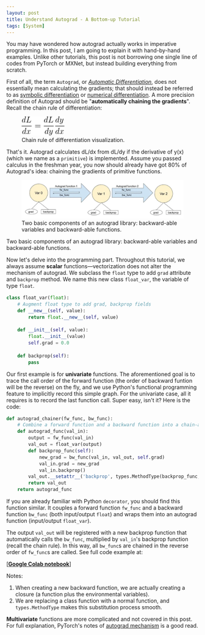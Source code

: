 ```yaml
---
layout: post
title: Understand Autograd - A Bottom-up Tutorial
tags: [System]
---
```


You may have wondered how autograd actually works in imperative programming. In this post, I am going to explain it with hand-by-hand examples. Unlike other tutorials, this post is not borrowing one single line of codes from PyTorch or MXNet, but instead building everything from scratch.

First of all, the term `Autograd`, or [_Automatic Differentiation_](https://en.wikipedia.org/wiki/Automatic_differentiation), does not essentially mean calculating the gradients; that should instead be referred to as [symbolic differentiation](https://en.wikipedia.org/wiki/Symbolic_differentiation) or [numerical differentiation](https://en.wikipedia.org/wiki/Numerical_differentiation). A more precision definition of Autograd should be "**automatically chaining the gradients**". Recall the chain rule of differentiation:

<figure>
  <img src="/images/2019-oct/diff.png" alt="a">
  <figcaption>Chain rule of differentiation visualization.</figcaption>
</figure>

That's it. Autograd calculates dL/dx from dL/dy if the derivative of y(x) (which we name as a `primitive`) is implemented. Assume you passed calculus in the freshman year, you now should already have got 80% of Autograd's idea: chaining the gradients of primitive functions.

<figure>
  <img src="/images/2019-oct/autograd.webp" alt="b">
  <figcaption>Two basic components of an autograd library: backward-able variables and backward-able functions.</figcaption>
</figure>

Two basic components of an autograd library: backward-able variables and backward-able functions.

Now let's delve into the programming part. Throughout this tutorial, we always assume **scalar** functions—vectorization does not alter the mechanism of autograd. We subclass the `float` type to add `grad` attribute and `backprop` method. We name this new class `float_var`, the variable of type `float`.

```python
class float_var(float):
    # Augment float type to add grad, backprop fields
    def __new__(self, value):
        return float.__new__(self, value)

    def __init__(self, value):
        float.__init__(value)
        self.grad = 0.0

    def backprop(self):
        pass
```

Our first example is for **univariate** functions. The aforementioned goal is to trace the call order of the forward function (the order of backward funtion will be the reverse) on the fly, and we use Python's functional programming feature to implicitly record this simple graph. For the univariate case, all it requires is to record the last function call. Super easy, isn't it? Here is the code:


```python
def autograd_chainer(fw_func, bw_func):
    # Combine a forward function and a backward function into a chain-able autograd function
    def autograd_func(val_in):
        output = fw_func(val_in)
        val_out = float_var(output)
        def backprop_func(self):
            new_grad = bw_func(val_in, val_out, self.grad)
            val_in.grad = new_grad
            val_in.backprop()
        val_out.__setattr__('backprop', types.MethodType(backprop_func, val_out))
        return val_out
    return autograd_func
```

If you are already familiar with Python `decorator`, you should find this function similar. It couples a forward function `fw_func` and a backward function `bw_func` (both input/output `float`) and wraps them into an autograd function (input/output `float_var`).

The output `val_out` will be registered with a new backprop function that automatically calls the `bw_func`, multiplied by `val_in`'s backprop function (recall the chain rule). In this way, all `bw_func`s are chained in the reverse order of `fw_func`s are called. See full code example at:

[[**Google Colab notebook**](https://colab.research.google.com/drive/1YldCaennMDvEZZmpgkAxabdFwe7MuC47)]

Notes:

1. When creating a new backward function, we are actually creating a closure (a function plus the environmental variables).
2. We are replacing a class function with a normal function, and `types.MethodType` makes this substitution process smooth.

**Multivariate** functions are more complicated and not covered in this post. For full explanation, PyTorch's notes of [autograd mechanism](https://docs.pytorch.org/docs/stable/notes/autograd.html) is a good read.